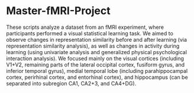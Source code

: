 # Master-fMRI-Project
These scripts analyze a dataset from an fMRI experiment, where participants performed a visual statistical learning task. 
We aimed to observe changes in representation similarity before and after learning (via representation similarity analysis), as well as changes in activity during learning (using univariate analysis and generalized physical psychological interaction analysis).
We focused mainly on the visual cortices (including V1+V2, remaining parts of the lateral occipital cortex, fusiform gyrus, and inferior temporal gyrus), medial temporal lobe (including parahippocampal cortex, perirhinal cortex, and entorhinal cortex), and hippocampus (can be separated into subregion CA1, CA2+3, and CA4+DG).
